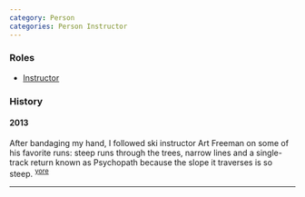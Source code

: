 ```yaml
---
category: Person
categories: Person Instructor
---
```


### Roles

- [Instructor](Instructor)

### History

#### 2013

After bandaging my hand, I followed ski instructor Art Freeman on some of his favorite runs: steep runs through the trees, narrow lines and a single-track return known as Psychopath because the slope it traverses is so steep. <sup>[yore][]</sup>

---

[yore]: https://www.theolympian.com/outdoors/article25316305.html
